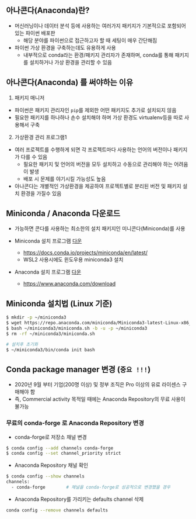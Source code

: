 ## 아나콘다(Anaconda)란?

- 머신러닝이나 데이터 분석 등에 사용하는 여러가지 패키지가 기본적으로 포함되어있는 파이썬 배포판 
  - 해당 분야를 파이썬으로 접근하고자 할 때 세팅이 매우 간단해짐
- 파이썬 가상 환경을 구축하는데도 유용하게 사용
  - 내부적으로 conda라는 환경/패키지 관리자가 존재하며, conda를 통해 패키지를 설치하거나 가상 환경을 관리할 수 있음

## 아나콘다(Anaconda) 를 써야하는 이유
1) 패키지 매니저
- 파이썬은 패키지 관리자인 `pip`를 제외한 어떤 패키지도 추가로 설치되지 않음 
- 필요한 패키지를 하나하나 손수 설치해야 하며 가상 환경도 virtualenv등을 따로 사용해서 구축
2) 가상환경 관리 프로그램1
- 여러 프로젝트를 수행하게 되면 각 프로젝트마다 사용하는 언어의 버전이나 패키지가 다를 수 있음
  - 필요한 패키지 및 언어의 버전을 모두 설치하고 수동으로 관리해야 하는 어려움이 발생
  - 배포 시 문제를 야기시킬 가능성도 높음
- 아나콘다는 개별적인 가상환경을 제공하여 프로젝트별로 분리된 버전 및 패키지 설치 환경을 가질수 있음

## Miniconda / Anaconda 다운로드
- 가능하면 콘다를 사용하는 최소한의 설치 패키지인 미니콘다(Miniconda)를 사용

- Miniconda 설치 프로그램 [다운](https://docs.conda.io/projects/miniconda/en/latest/)
  - https://docs.conda.io/projects/miniconda/en/latest/
  - WSL2 사용시에도 윈도우용 miniconda3 설치
- Anaconda 설치 프로그램 [다운](https://www.anaconda.com/download)
  - https://www.anaconda.com/download


## Miniconda 설치법 (Linux 기준)
```bash
$ mkdir -p ~/miniconda3
$ wget https://repo.anaconda.com/miniconda/Miniconda3-latest-Linux-x86_64.sh -O ~/miniconda3/miniconda.sh
$ bash ~/miniconda3/miniconda.sh -b -u -p ~/miniconda3
$ rm -rf ~/miniconda3/miniconda.sh

# 설치후 초기화
$ ~/miniconda3/bin/conda init bash
```


## Conda package manager 변경 (`중요 !!!`) 
- 2020년 9월 부터 기업(200명 이상) 및 정부 조직은 Pro 이상의 유료 라이센스 구매해야 함
- 즉, Commercial activity 목적일 때에는 Anaconda Repository의 무료 사용이 불가능
  
### 무료의 conda-forge 로 Anaconda Repository 변경
- conda-forge로 저장소 채널 변경
```bash
$ conda config --add channels conda-forge
$ conda config --set channel_priority strict
```

- Anaconda Repository 채널 확인
```bash
$ conda config --show channels
channels:
  - conda-forge        # 채널을 conda-forge로 성공적으로 변경했을 경우
```

- Anaconda Repository를 가리키는 defaults channel 삭제
```bash
conda config --remove channels defaults
```
